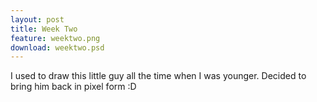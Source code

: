 ```yaml
---
layout: post
title: Week Two
feature: weektwo.png
download: weektwo.psd
---
```

I used to draw this little guy all the time when I was younger. Decided to bring him back in pixel form :D